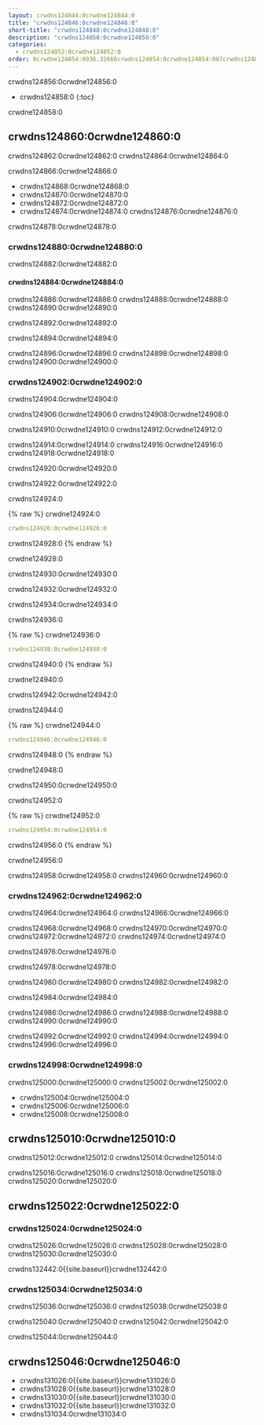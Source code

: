 ```yaml
---
layout: crwdns124844:0crwdne124844:0
title: "crwdns124846:0crwdne124846:0"
short-title: "crwdns124848:0crwdne124848:0"
description: "crwdns124850:0crwdne124850:0"
categories:
  - crwdns124852:0crwdne124852:0
order: 0crwdne124854:0936.32666crwdns124854:0crwdne124854:087crwdns124854:0crwdne124854:0
---
```

crwdns124856:0crwdne124856:0

- crwdns124858:0
{:toc}

crwdne124858:0

## crwdns124860:0crwdne124860:0

crwdns124862:0crwdne124862:0 crwdns124864:0crwdne124864:0

crwdns124866:0crwdne124866:0

- crwdns124868:0crwdne124868:0
- crwdns124870:0crwdne124870:0
- crwdns124872:0crwdne124872:0
- crwdns124874:0crwdne124874:0 crwdns124876:0crwdne124876:0

crwdns124878:0crwdne124878:0

### crwdns124880:0crwdne124880:0

crwdns124882:0crwdne124882:0

#### crwdns124884:0crwdne124884:0

crwdns124886:0crwdne124886:0 crwdns124888:0crwdne124888:0 crwdns124890:0crwdne124890:0

crwdns124892:0crwdne124892:0

crwdns124894:0crwdne124894:0

crwdns124896:0crwdne124896:0 crwdns124898:0crwdne124898:0 crwdns124900:0crwdne124900:0

### crwdns124902:0crwdne124902:0

crwdns124904:0crwdne124904:0

crwdns124906:0crwdne124906:0 crwdns124908:0crwdne124908:0

crwdns124910:0crwdne124910:0 crwdns124912:0crwdne124912:0

crwdns124914:0crwdne124914:0 crwdns124916:0crwdne124916:0 crwdns124918:0crwdne124918:0

crwdns124920:0crwdne124920:0

crwdns124922:0crwdne124922:0

crwdns124924:0

{% raw %}
crwdne124924:0

```yaml
crwdns124926:0crwdne124926:0
```

crwdns124928:0
{% endraw %}

crwdne124928:0

crwdns124930:0crwdne124930:0

crwdns124932:0crwdne124932:0

crwdns124934:0crwdne124934:0

crwdns124936:0

{% raw %}
crwdne124936:0

```yaml
crwdns124938:0crwdne124938:0
```

crwdns124940:0
{% endraw %}

crwdne124940:0

crwdns124942:0crwdne124942:0

crwdns124944:0

{% raw %}
crwdne124944:0

```yaml
crwdns124946:0crwdne124946:0
```

crwdns124948:0
{% endraw %}

crwdne124948:0

crwdns124950:0crwdne124950:0

crwdns124952:0

{% raw %}
crwdne124952:0

```yaml
crwdns124954:0crwdne124954:0
```

crwdns124956:0
{% endraw %}

crwdne124956:0

crwdns124958:0crwdne124958:0 crwdns124960:0crwdne124960:0

### crwdns124962:0crwdne124962:0

crwdns124964:0crwdne124964:0 crwdns124966:0crwdne124966:0

crwdns124968:0crwdne124968:0 crwdns124970:0crwdne124970:0 crwdns124972:0crwdne124972:0 crwdns124974:0crwdne124974:0

crwdns124976:0crwdne124976:0

crwdns124978:0crwdne124978:0

crwdns124980:0crwdne124980:0 crwdns124982:0crwdne124982:0

crwdns124984:0crwdne124984:0

crwdns124986:0crwdne124986:0 crwdns124988:0crwdne124988:0 crwdns124990:0crwdne124990:0

crwdns124992:0crwdne124992:0 crwdns124994:0crwdne124994:0 crwdns124996:0crwdne124996:0

### crwdns124998:0crwdne124998:0

crwdns125000:0crwdne125000:0 crwdns125002:0crwdne125002:0

- crwdns125004:0crwdne125004:0
- crwdns125006:0crwdne125006:0
- crwdns125008:0crwdne125008:0

## crwdns125010:0crwdne125010:0

crwdns125012:0crwdne125012:0 crwdns125014:0crwdne125014:0

crwdns125016:0crwdne125016:0 crwdns125018:0crwdne125018:0 crwdns125020:0crwdne125020:0

## crwdns125022:0crwdne125022:0

### crwdns125024:0crwdne125024:0

crwdns125026:0crwdne125026:0 crwdns125028:0crwdne125028:0 crwdns125030:0crwdne125030:0

crwdns132442:0{{site.baseurl}}crwdne132442:0

### crwdns125034:0crwdne125034:0

crwdns125036:0crwdne125036:0 crwdns125038:0crwdne125038:0

crwdns125040:0crwdne125040:0 crwdns125042:0crwdne125042:0

crwdns125044:0crwdne125044:0

## crwdns125046:0crwdne125046:0

- crwdns131026:0{{site.baseurl}}crwdne131026:0
- crwdns131028:0{{site.baseurl}}crwdne131028:0
- crwdns131030:0{{site.baseurl}}crwdne131030:0
- crwdns131032:0{{site.baseurl}}crwdne131032:0
- crwdns131034:0crwdne131034:0